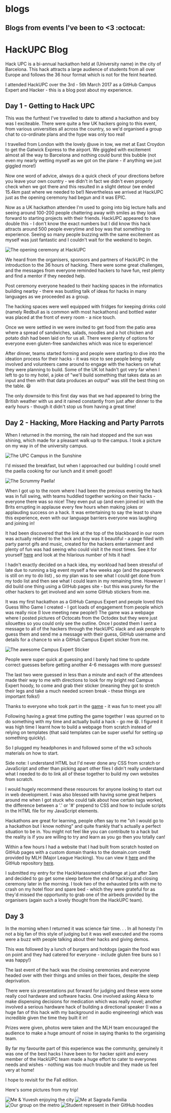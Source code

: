 # blogs

## Blogs from events I've been to &lt;3 :octocat:

# HackUPC Blog

Hack UPC is a bi-annual hackathon held at (University name) in the city of Barcelona. This hack attracts a large audience of students from all over Europe and follows the 36 hour format which is not for the feint hearted. 

I attended HackUPC over the 3rd - 5th March 2017 as a GitHub Campus Expert and Hacker - this is a blog post about my experience. 

## Day 1 - Getting to Hack UPC

This was the furthest I've travelled to date to attend a hackathon and boy was I exciteable. There were quite a few UK hackers going to this event, from various universities all across the country, so we'd organised a group chat to co-ordinate plans and the hype was only too real! 

I travelled from London with the lovely @uve in tow, we met at East Croydon to get the Gatwick Express to the airport. We giggled with excitement almost all the way to Barcelona and nothing could burst this bubble (not even my nearly wetting myself as we got on the plane - if anything we just giggled more!)

Now one word of advice, always do a quick check of your directions before you leave your own country - we didn't in fact we didn't even properly check when we got there and this resulted in a slight detour (we ended 15.4km past where we needed to be!) Nevertheless we arrived at HackUPC just as the opening ceremony had begun and it was EPIC. 

Now as a UK hackathon attendee I'm used to going into big lecture halls and seeing around 100-200 people chattering away with smiles as they look forward to starting projects with their friends. HackUPC appeared to have double this - I don't know the exact numbers but I did know this hack attracts around 500 people everytime and boy was that something to experience. Seeing so many people buzzing with the same excitement as myself was just fantastic and I couldn't wait for the weekend to begin. 

![The opening ceremony at HackUPC](img/opening.jpg)

We heard from the organisers, sponsors and partners of HackUPC in the introduction to the 36 hours of hacking. There were some great challenges, and the messages from everyone reminded hackers to have fun, rest plenty and find a mentor if they needed help. 

Post ceremony everyone headed to their hacking spaces in the informatics building nearby - there was bustling talk of ideas for hacks in many languages as we proceeded as a group. 

The hacking spaces were well equipped with fridges for keeping drinks cold (namely Redbull as is common with most hackathons) and bottled water was placed at the front of every room - a nice touch. 

Once we were settled in we were invited to get food from the patio area where a spread of sandwiches, salads, noodles and a hot chicken and potato dish had been laid on for us all. There were plenty of options for everyone even gluten-free sandwiches which was nice to experience! 

After dinner, teams started forming and people were starting to dive into the ideation process for their hacks - it was nice to see people being really involved and volunteers came around to engage with the hackers on what they were planning to build. Some of the UK lot hadn't got very far when I left to go to my hotel, a joke of "we'll build something that takes data as an input and then with that data produces an output" was still the best thing on the table. :laughing:

The only downside to this first day was that we had appeared to bring the British weather with us and it rained constantly from just after dinner to the early hours - though it didn't stop us from having a great time! 

## Day 2 - Hacking, More Hacking and Party Parrots

When I returned in the morning, the rain had stopped and the sun was shining, which made for a pleasant walk up to the campus. I took a picture on my way in of the university campus. 

![The UPC Campus in the Sunshine](img/campus.jpg)

I'd missed the breakfast, but when I approached our building I could smell the paella cooking for our lunch and it smelt good!! 

![The Scrummy Paella!](img/paella.jpg)

When I got up to the room where I had been the previous evening the hack was in full swing, with teams huddled together working on their hacks - everyone there was so nice! They even put up (and even joined in) with the Brits errupting in applause every few hours when making jokes or applauding success on a hack. It was entertaining to say the least to share this experience, even with our language barriers everyone was laughing and joining in! 

It had been discovered that the link at the top of the blackboard in our room was actually related to the hack and boy was it beautiful - a page filled with party parrot gifs and music, created for the hackers entertainment and plenty of fun was had seeing who could visit it the most times. See it for yourself [here](http://www.rdsbzlabs.com/) and look at the hilarious number of hits it had! 

I hadn't exactly decided on a hack idea, my workload had been stressful of late due to running a big event myself a few weeks ago (and the paperwork is still on my to do list) , so my plan was to see what I could get done from my todo list and then see what I could learn in my remaining time. However I did build one thing using a GitHub pages site - but this was purely for the other hackers to get involved and win some GitHub stickers from me. 

It was my first hackathon as a GitHub Campus Expert and people loved this Guess Who Game I created - I got loads of engagement from people which was really nice (I love meeting new people!) The game was a webpage where I posted pictures of Octocats from the Octodex but they were just silouettes so you could only see 
the outline. Once I posted them I sent a message to all of the hackers through the HackUPC slack and ask people to guess them and send me a message with their guess, GitHub username and details for a chance to win a GitHub Campus Expert sticker from me. 

![The awesome Campus Expert Sticker](img/experts.jpg)

People were super quick at guessing and I barely had time to update correct guesses before getting another 4-6 messages with more guesses! 

The last two were guessed in less than a minute and each of the attendees made their way to me with directions to look for my bright red Campus Expert hoody, to come and grab their sticker (meaning they got to stretch their legs and take a much needed screen break - these things are important folks!)

Thanks to everyone who took part in the [game](http://dickensa.github.io/HackUPC_GuessWho) - it was fun to meet you all! 

Following having a great time putting the game together I was spurred on to do something with my time and actually build a hack - go me :laughing:. I figured it was high time I learnt how to build a webpage from scratch instead of relying on templates (that said templates can be super useful for setting up something quickly). 

So I plugged my headphones in and followed some of the w3 schools materials on how to start. 

Side note:  I understand HTML but I'd never done any CSS from scratch or JavaScript and other than picking apart other files I didn't really understand what I needed to do to link all of these together to build my own websites from scratch. 

I would hugely recommend these resources for anyone looking to start out in web development. I was also blessed with having some great helpers around me when I got stuck who could talk about how certain tags worked, the difference between a '.' or '#' prepend to CSS and how to include scripts in the HTML file for my JavaScript elements. 

Hackathons are great for learning, people often say to me "oh I would go to a hackathon but I know nothing" and quite frankly that's actually a perfect situation to be in. You might not feel like you can contribute to a hack but the reality is if you are willing to try and learn as you go then you totally can! 

Within a few hours I had a website that I had built from scratch hosted on GitHub pages with a custom domain thanks to the domain.com credit provided by MLH (Major League Hacking). You can view it [here](http://inclusivewords.com) and the GitHub repository [here](http://github.com/dickensa/inclusivewords.com/).

I submitted my entry for the HackHarassment challenge at just after 3am and decided to go get some sleep before the end of hacking and closing ceremony later in the morning. I took two of the exhausted brits with me to crash on my hotel floor and spare bed - which they were grateful for as they'd missed the opportunity to grab one of the airbeds provided by the organisers (again such a lovely thought from the HackUPC team). 

## Day 3 

In the morning when I returned it was science fair time. . . In all honesty I'm not a big fan of this style of judging but it was well executed and the rooms were a buzz with people talking about their hacks and giving demos. 

This was followed by a lunch of burgers and hotdogs (again the food was on point and they had catered for everyone - include gluten free buns so I was happy!)

The last event of the hack was the closing ceremonies and everyone headed over with their things and smiles on their faces, despite the sleep deprivation. 

There were six presentations put forward for judging and these were some really cool hardware and software hacks. One involved asking Alexa to make dispensing decisions for medication which was really novel; another involved a serious hardware hack of building a directional speaker (I was a huge fan of this hack with my background in audio engineering) which was incredible given the time they built it in! 

Prizes were given, photos were taken and the MLH team encouraged the audience to make a huge amount of noise in saying thanks to the organising team. 

By far my favourite part of this experience was the community, genuinely it was one of the best hacks I have been to for hacker spirit and every member of the HackUPC team made a huge effort to cater to everyones needs and wishes - nothing was too much trouble and they made us feel very at home! 

I hope to revisit for the Fall edition. 

Here's some pictures from my trip! 

![Me & Yuvesh enjoying the city](img/ahh.jpg)
![Me at Sagrada Familia](img/familia.jpg)
![Our group on the metro](img/group.jpg)
![Student represent in their GitHub hoodies](img/hooded.jpg) 

